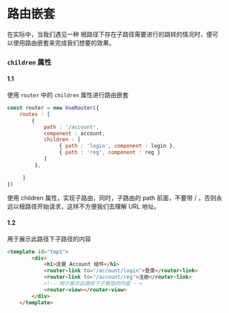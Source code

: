 # 路由嵌套

在实际中，当我们遇见一种 根路径下存在子路径需要进行的跳转的情况时，便可以使用路由嵌套来完成我们想要的效果。

### `children` 属性

#### 1.1

使用 `router` 中的 `children` 属性进行路由嵌套

```javascript
const router = new VueRouter({
    routes : [
        { 
            path : '/account',
            component : account,
            children : [
                 { path : 'login', component : login },
                 { path : 'reg', component : reg }
            ] 
         },
                
     ]
})
```

使用 children 属性，实现子路由，同时，子路由的 path 前面，不要带 / ，否则永远以根路径开始请求，这样不方便我们去理解 URL 地址。

#### 1.2

用于展示此路径下子路径的内容

```html
<template id="tmp1">
        <div>
            <h1>这是 Account 组件</h1>
            <router-link to="/account/login">登录</router-link>
            <router-link to="/account/reg">注册</router-link>
            <!-- 用于展示此路径下子路径的内容 -->
            <router-view></router-view>
        </div>
    </template>
```

